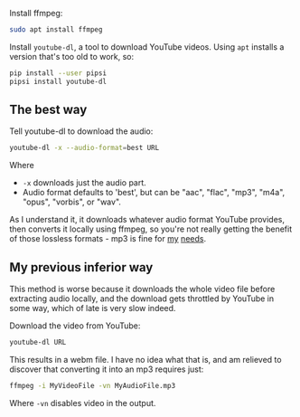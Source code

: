 <!--
.. title: Download audio from YouTube
.. slug: download-audio-from-youtube
.. date: 2021-05-13 11:18:33 UTC-05:00
.. tags: linux,music,til
-->

Install ffmpeg:

```bash
sudo apt install ffmpeg
```

Install `youtube-dl`, a tool to download YouTube videos. Using `apt` installs a
version that's too old to work, so:

```bash
pip install --user pipsi
pipsi install youtube-dl
```

## The best way

Tell youtube-dl to download the audio:

```bash
youtube-dl -x --audio-format=best URL
```

Where
* `-x` downloads just the audio part.
* Audio format defaults to 'best', but can be "aac", "flac", "mp3", "m4a",
  "opus", "vorbis", or "wav".

As I understand it, it downloads whatever audio format YouTube provides,
then converts it locally using ffmpeg, so you're not really getting the
benefit of those lossless formats - mp3 is fine for
[my](https://www.youtube.com/watch?v=VSJWvzLuGz8)
[needs](https://www.youtube.com/watch?v=nyU1Pt2IXyE).

## My previous inferior way

This method is worse because it downloads the whole video file before
extracting audio locally, and the download gets throttled by YouTube in some
way, which of late is very slow indeed.

Download the video from YouTube:

```bash
youtube-dl URL
```

This results in a webm file. I have no idea what that is, and am relieved
to discover that converting it into an mp3 requires just:

```bash
ffmpeg -i MyVideoFile -vn MyAudioFile.mp3
```

Where `-vn` disables video in the output.

